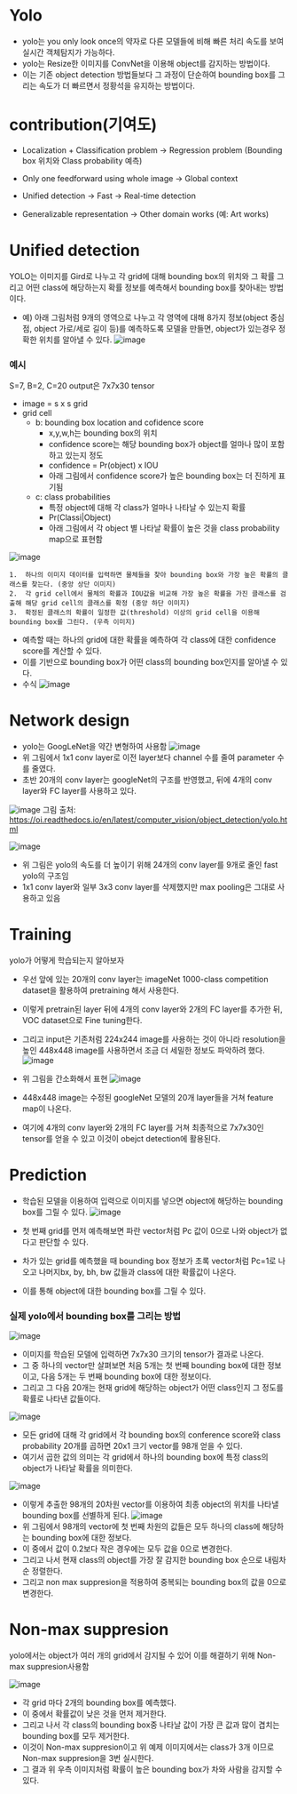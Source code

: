 # Yolo
- yolo는 you only look once의 약자로 다른 모델들에 비해 빠른 처리 속도를 보여 실시간 객체탐지가 가능하다.
- yolo는 Resize한 이미지를 ConvNet을 이용해 object를 감지하는 방법이다.
- 이는 기존 object detection 방법들보다 그 과정이 단순하여 bounding box를 그리는 속도가 더 빠르면서 정황석을 유지하는 방법이다.


# contribution(기여도)
- Localization + Classification problem → Regression problem (Bounding box 위치와 Class probability 예측)

- Only one feedforward using whole image → Global context

- Unified detection → Fast → Real-time detection

- Generalizable representation → Other domain works (예: Art works)

# Unified detection
YOLO는 이미지를 Gird로 나누고 각 grid에 대해 bounding box의 위치와 그 확률 그리고 어떤 class에 해당하는지 확률 정보를 예측해서 bounding box를 찾아내는 방법이다.
- 예) 아래 그림처럼 9개의 영역으로 나누고 각 영역에 대해 8가지 정보(object 중심점, object 가로/세로 길이 등)를 예측하도록 모델을 만들면, object가 있는경우 정확한 위치를 알아낼 수 있다.
![image](https://github.com/mrjunoh/Computer_Vision/assets/83350692/ab15d5d2-244a-4c1f-93e0-622fe9db07a0)

### 예시
S=7, B=2, C=20 output은 7x7x30 tensor
- image = s x s grid
- grid cell
    - b: bounding box location and cofidence score
        - x,y,w,h는 bounding box의 위치
        - confidence score는 해당 bounding box가 object를 얼마나 많이 포함하고 있는지 정도
        - confidence = Pr(object) x IOU
        - 아래 그림에서 confidence score가 높은 bounding box는 더 진하게 표기됨
    - c: class probabilities
        - 특정 object에 대해 각 class가 얼마나 나타날 수 있는지 확률
        - Pr(Classi|Object)
        - 아래 그림에서 각 object 별 나타날 확률이 높은 것을 class probability map으로 표현함

![image](https://github.com/mrjunoh/Computer_Vision/assets/83350692/da931fa0-ee4a-45a2-9c19-193a7d0e7269)

    1.	하나의 이미지 데이터를 입력하면 물체들을 찾아 bounding box와 가장 높은 확률의 클래스를 찾는다. (중앙 상단 이미지)
    2.	각 grid cell에서 물체의 확률과 IOU값을 비교해 가장 높은 확률을 가진 클래스를 검출해 해당 grid cell의 클래스를 확정 (중앙 하단 이미지)
    3.	확정된 클래스의 확률이 일정한 값(threshold) 이상의 grid cell을 이용해 bounding box를 그린다. (우측 이미지)


- 예측할 때는 하나의 grid에 대한 확률을 예측하여 각 class에 대한 confidence score를 계산할 수 있다.
- 이를 기반으로 bounding box가 어떤 class의 bounding box인지를 알아낼 수 있다.
- 수식
![image](https://github.com/mrjunoh/Computer_Vision/assets/83350692/aac1623f-6a66-41c4-8a04-32db6f18e412)

# Network design
- yolo는 GoogLeNet을 약간 변형하여 사용함
![image](https://github.com/mrjunoh/Computer_Vision/assets/83350692/24491ced-0886-42b3-a86f-645de4244c3d)
- 위 그림에서 1x1 conv layer로 이전 layer보다 channel 수를 줄여 parameter 수를 줄였다.
- 초반 20개의 conv layer는 googleNet의 구조를 반영했고, 뒤에 4개의 conv layer와 FC layer를 사용하고 있다.

![image](https://github.com/mrjunoh/Computer_Vision/assets/83350692/9b99c86f-29f1-479f-9296-2a856690fa45)
그림 출처: https://oi.readthedocs.io/en/latest/computer_vision/object_detection/yolo.html

![image](https://github.com/mrjunoh/Computer_Vision/assets/83350692/574106f1-fe4b-4eb9-a876-1167c9a6d5c4)
- 위 그림은 yolo의 속도를 더 높이기 위해 24개의 conv layer를 9개로 줄인 fast yolo의 구조임
- 1x1 conv layer와 일부 3x3 conv layer를 삭제했지만 max pooling은 그대로 사용하고 있음

# Training
yolo가 어떻게 학습되는지 알아보자
- 우선 앞에 있는 20개의 conv layer는 imageNet 1000-class competition dataset을 활용하여 pretraining 해서 사용한다.
- 이렇게 pretrain된 layer 뒤에 4개의 conv layer와 2개의 FC layer를 추가한 뒤, VOC dataset으로 Fine tuning한다.
- 그리고 input은 기존처럼 224x244 image를 사용하는 것이 아니라 resolution을 높인 448x448 image를 사용하면서 조금 더 세밀한 정보도 파악하려 했다.
![image](https://github.com/mrjunoh/Computer_Vision/assets/83350692/89aeb791-2489-48be-abb6-06e7a1950bf2)

- 위 그림을 간소화해서 표현
![image](https://github.com/mrjunoh/Computer_Vision/assets/83350692/22bee4a3-cec7-41c1-9761-9229d87a3d12)
- 448x448 image는 수정된 googleNet 모델의 20개 layer들을 거쳐 feature map이 나온다.
- 여기에 4개의 conv layer와 2개의 FC layer를 거쳐 최종적으로 7x7x30인 tensor를 얻을 수 있고 이것이 obejct detection에 활용된다.

# Prediction
- 학습된 모델을 이용하여 입력으로 이미지를 넣으면 object에 해당하는 bounding box를 그릴 수 있다.
![image](https://github.com/mrjunoh/Computer_Vision/assets/83350692/e0907578-e77e-4401-8621-63f94c297d4a)

- 첫 번째 grid를 먼저 예측해보면 파란 vector처럼 Pc 값이 0으로 나와 object가 없다고 판단할 수 있다.
- 차가 있는 grid를 예측했을 때 bounding box 정보가 초록 vector처럼 Pc=1로 나오고 나머지bx, by, bh, bw 값들과 class에 대한 확률값이 나온다.
- 이를 통해 object에 대한 bounding box를 그릴 수 있다.

### 실제 yolo에서 bounding box를 그리는 방법
![image](https://github.com/mrjunoh/Computer_Vision/assets/83350692/744e6a41-8493-4028-8846-c325e4a5ecc6)
- 이미지를 학습된 모델에 입력하면 7x7x30 크기의 tensor가 결과로 나온다.
- 그 중 하나의 vector만 살펴보면 처음 5개는 첫 번째 bounding box에 대한 정보이고,
다음 5개는 두 번째 bounding box에 대한 정보이다.
- 그리고 그 다음 20개는 현재 grid에 해당하는 object가 어떤 class인지 그 정도를 확률로 나타낸 값들이다.

![image](https://github.com/mrjunoh/Computer_Vision/assets/83350692/cc40a57b-63be-4bc5-a060-3b71af1a6501)
- 모든 grid에 대해 각 grid에서 각 bounding box의 conference score와 class probability 20개를 곱하면 20x1 크기 vector를 98개 얻을 수 있다.
- 여기서 곱한 값의 의미는 각 grid에서 하나의 bounding box에 특정 class의 object가 나타날 확률을 의미한다.

![image](https://github.com/mrjunoh/Computer_Vision/assets/83350692/0691b8b4-f68a-42f5-af60-39538118c988)
- 이렇게 추출한 98개의 20차원 vector를 이용하여 최종 object의 위치를 나타낼 bounding box를 선별하게 된다.
![image](https://github.com/mrjunoh/Computer_Vision/assets/83350692/4c633d4a-a4da-427a-b4e1-6e308441bb2b)
- 위 그림에서 98개의 vector에 첫 번째 차원의 값들은 모두 하나의 class에 해당하는 bounding box에 대한 정보다. 
- 이 중에서 값이 0.2보다 작은 경우에는 모두 값을 0으로 변경한다.
- 그리고 나서 현재 class의 object를 가장 잘 감지한 bounding box 순으로 내림차순 정렬한다.
- 그리고 non max suppresion을 적용하여 중복되는 bounding box의 값을 0으로 변경한다.

# Non-max suppresion
yolo에서는 object가 여러 개의 grid에서 감지될 수 있어 이를 해결하기 위해 Non-max suppresion사용함

![image](https://github.com/mrjunoh/Computer_Vision/assets/83350692/6953af51-d2ad-4a7c-8595-6bd18211eba4)
- 각 grid 마다 2개의 bounding box를 예측했다.
- 이 중에서 확률값이 낮은 것을 먼저 제거한다.
- 그리고 나서 각 class의 bounding box중 나타날 값이 가장 큰 값과 많이 겹치는 bounding box를 모두 제거한다.
- 이것이 Non-max suppresion이고 위 예제 이미지에서는 class가 3개 이므로 Non-max suppresion을 3번 실시한다.
- 그 결과 위 우측 이미지처럼 확률이 높은 bounding box가 차와 사람을 감지할 수 있다.
